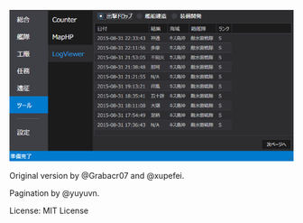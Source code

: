 ![preview](preview.png)

Original version by @Grabacr07 and @xupefei.

Pagination by @yuyuvn.

License: MIT License